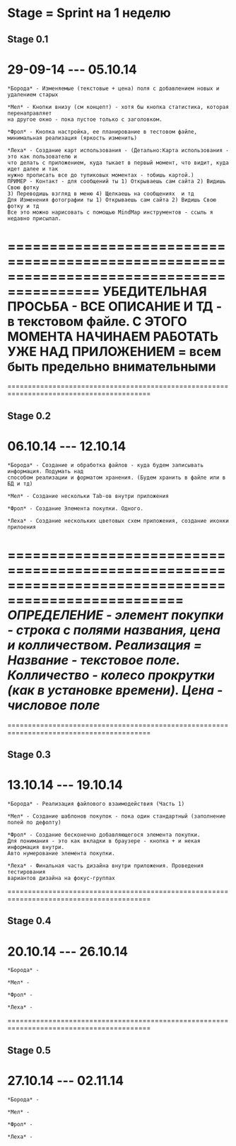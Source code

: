 Stage = Sprint на 1 неделю
=========================================================================================
## Stage 0.1 ##
29-09-14 --- 05.10.14
=========================================================================================

	*Борода* - Изменяемые (текстовые + цена) поля с добавлением новых и удалением старых
	
	*Мел* - Кнопки внизу (см концепт) - хотя бы кнопка статистика, которая перенаправляет 
	на другое окно - пока пустое только с заголовком.
	
	*Фрол* - Кнопка настройка, ее планирование в тестовом файле, минимальная реализация (яркость изменить)
	
	*Леха* - Создание карт использования - (Детально:Карта использования - это как пользователю и 
	что делать с приложением, куда тыкает в первый момент, что видит, куда идет далее и так
	нужно прописать	все до тупиковых моментах - тобишь картой.)
	ПРИМЕР - Контакт - для сообщений ты 1) Открываешь сам сайта 2) Видишь Свою фотку 
	3) Переводишь взгляд в меню 4) Щелкаешь на сообщениях  и тд
	Для Изменения фотографии ты 1) Открываешь сам сайта 2) Видишь Свою фотку и тд
	Все это можно нарисовать с помощью MindMap инструментов - ссыль я недавно присылал.

=========================================================================================
УБЕДИТЕЛЬНАЯ ПРОСЬБА - ВСЕ ОПИСАНИЕ И ТД - в текстовом файле. С ЭТОГО МОМЕНТА НАЧИНАЕМ РАБОТАТЬ УЖЕ НАД ПРИЛОЖЕНИЕМ = всем быть предельно внимательными
=========================================================================================

=========================================================================================
## Stage 0.2 ##
06.10.14 --- 12.10.14
=========================================================================================

	*Борода* - Создание и обработка файлов - куда будем записывать информация. Подумать над 
	способом реализации и форматом хранения. (Будем хранить в файле или в БД и тд)
	
	*Мел* - Создание нескольки Tab-ов внутри приложения
	
	*Фрол* - Создание Элемента покупки. Одного.
	
	*Леха* - Создание нескольких цветовых схем приложения, создание иконки прилоения
	
===================================================================================================
***ОПРЕДЕЛЕНИЕ - элемент покупки - строка с полями названия, цена и колличеством. Реализация = 
Название - текстовое поле. Колличество - колесо прокрутки (как в установке времени).
Цена - числовое поле***
===================================================================================================	
	
=========================================================================================
## Stage 0.3 ##
13.10.14 --- 19.10.14
=========================================================================================

	*Борода* - Реализация файлового взаимодействия (Часть 1)
	
	*Мел* - Создание шаблонов покупок - пока один стандартный (заполнение полей по дефолту)
	
	*Фрол* - Создание бесконечно добавляющегося элемента покупки.
	Для понимания - это как вкладки в браузере - кнопка + и некая информация внутри.
	Авто нумерование элемента покупки.
	
	*Леха* - Финальная часть дизайна внутри приложения. Проведения тестирования
	вариантов дизайна на фокус-группах

=========================================================================================
## Stage 0.4 ##
20.10.14 --- 26.10.14
=========================================================================================

	*Борода* - 
	
	*Мел* - 
	
	*Фрол* - 
	
	*Леха* -
	
=========================================================================================
## Stage 0.5 ##
27.10.14 --- 02.11.14
=========================================================================================

	*Борода* - 
	
	*Мел* - 
	
	*Фрол* - 
	
	*Леха* -
